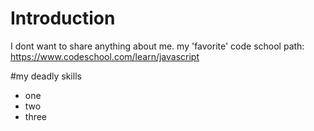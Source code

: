 Introduction
============

I dont want to share anything about me.
my 'favorite' code school path: https://www.codeschool.com/learn/javascript

#my deadly skills
* one
* two
* three

